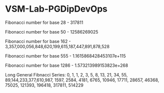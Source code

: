 # VSM-Lab-PGDipDevOps

Fibonacci number for base 28 - 317811

Fibonacci number for base 50 - 12586269025

Fibonacci number for base 162 - 3,357,000,056,848,620,199,615,187,447,891,878,528

Fibonacci number for base 555 - 1.1615868428453107e+115

Fibonacci number for base 1286 - 1.573213989153823e+268

Long General Fibnacci Series: 0, 1, 1, 2, 3, 5, 8, 13, 21, 34, 55, 89,144,233,377,610,987, 1597, 2584, 4181, 6765, 10946, 17711, 28657, 46368, 75025, 121393, 196418, 317811, 514229